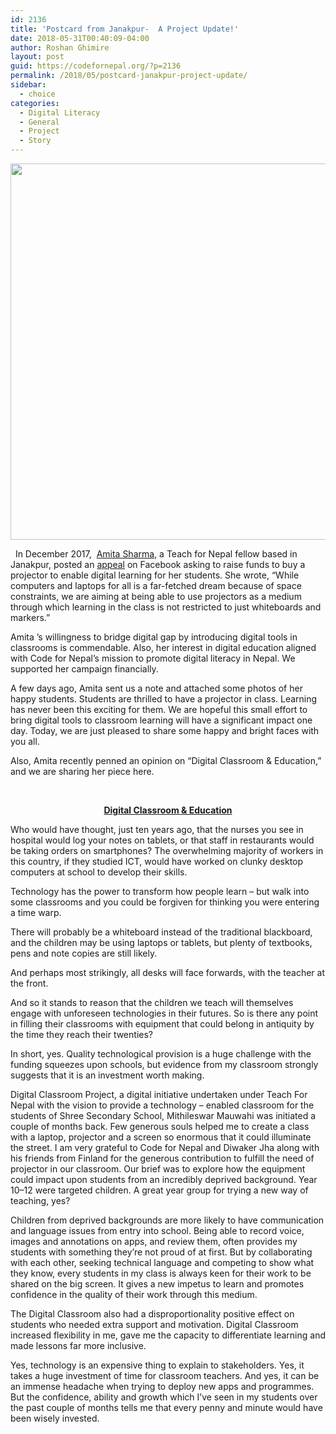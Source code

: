 ```yaml
---
id: 2136
title: 'Postcard from Janakpur-  A Project Update!'
date: 2018-05-31T00:40:09-04:00
author: Roshan Ghimire
layout: post
guid: https://codefornepal.org/?p=2136
permalink: /2018/05/postcard-janakpur-project-update/
sidebar:
  - choice
categories:
  - Digital Literacy
  - General
  - Project
  - Story
---
```

[<img class="wp-image-2138 aligncenter" src="https://codefornepal.org/wp-content/uploads/2017/12/Red-Bikes-Travel-Postcard-300x213.png" alt="" width="848" height="602" srcset="https://codefornepal.org/wp-content/uploads/2017/12/Red-Bikes-Travel-Postcard-300x213.png 300w, https://codefornepal.org/wp-content/uploads/2017/12/Red-Bikes-Travel-Postcard.png 560w" sizes="(max-width: 848px) 100vw, 848px" />](https://codefornepal.org/wp-content/uploads/2017/12/Red-Bikes-Travel-Postcard.png)

<span style="font-weight: 400;">  </span>In December 2017,  [Amita Sharma](https://medium.com/@amitasharma_89213), a Teach for Nepal fellow based in Janakpur, posted an [appeal](https://www.facebook.com/amita.sharma.184/posts/2219951188021679) on Facebook asking to raise funds to buy a projector to enable digital learning for her students. She wrote, “While computers and laptops for all is a far-fetched dream because of space constraints, we are aiming at being able to use projectors as a medium through which learning in the class is not restricted to just whiteboards and markers.”

<span style="font-weight: 400;">Amita ’s willingness to bridge digital gap by introducing digital tools in classrooms is commendable. Also, her interest in digital education aligned with Code for Nepal’s mission to promote digital literacy in Nepal. We supported her campaign financially. </span>

<span style="font-weight: 400;">A few days ago, Amita sent us a note and attached some photos of her happy students. Students are thrilled to have a projector in class. Learning has never been this exciting for them. We are hopeful this small effort to bring digital tools to classroom learning will have a significant impact one day. Today, we are just pleased to share some happy and bright faces with you all.</span>

<span style="font-weight: 400;">Also, Amita recently penned an opinion on “Digital Classroom & Education,” and we are sharing her piece here. </span>

&nbsp;

<p style="text-align: center;">
  <strong><a href="https://medium.com/@amitasharma_89213/who-would-have-thought-just-ten-years-ago-that-the-nurses-you-see-in-hospital-would-log-your-ed8c76d74306">Digital Classroom & Education</a></strong>
</p>

<span style="font-weight: 400;">Who would have thought, just ten years ago, that the nurses you see in hospital would log your notes on tablets, or that staff in restaurants would be taking orders on smartphones? The overwhelming majority of workers in this country, if they studied ICT, would have worked on clunky desktop computers at school to develop their skills.</span>

<span style="font-weight: 400;">Technology has the power to transform how people learn – but walk into some classrooms and you could be forgiven for thinking you were entering a time warp.</span>

<span style="font-weight: 400;">There will probably be a whiteboard instead of the traditional blackboard, and the children may be using laptops or tablets, but plenty of textbooks, pens and note copies are still likely.</span>

<span style="font-weight: 400;">And perhaps most strikingly, all desks will face forwards, with the teacher at the front.</span>

<span style="font-weight: 400;">And so it stands to reason that the children we teach will themselves engage with unforeseen technologies in their futures. So is there any point in filling their classrooms with equipment that could belong in antiquity by the time they reach their twenties?</span>

<span style="font-weight: 400;">In short, yes. Quality technological provision is a huge challenge with the funding squeezes upon schools, but evidence from my classroom strongly suggests that it is an investment worth making.</span>

<span style="font-weight: 400;">Digital Classroom Project, a digital initiative undertaken under Teach For Nepal with the vision to provide a technology &#8211; enabled classroom for the students of Shree Secondary School, Mithileswar Mauwahi was initiated a couple of months back. Few generous souls helped me to create a class with a laptop, projector and a screen so enormous that it could illuminate the street. I am very grateful to Code for Nepal and Diwaker Jha along with his friends from Finland for the generous contribution to fulfill the need of projector in our classroom. Our brief was to explore how the equipment could impact upon students from an incredibly deprived background. Year 10–12 were targeted children. A great year group for trying a new way of teaching, yes?</span>

<span style="font-weight: 400;">Children from deprived backgrounds are more likely to have communication and language issues from entry into school. Being able to record voice, images and annotations on apps, and review them, often provides my students with something they’re not proud of at first. But by collaborating with each other, seeking technical language and competing to show what they know, every students in my class is always keen for their work to be shared on the big screen. It gives a new impetus to learn and promotes confidence in the quality of their work through this medium.</span>

<span style="font-weight: 400;">The Digital Classroom also had a disproportionality positive effect on students who needed extra support and motivation. Digital Classroom increased flexibility in me, gave me the capacity to differentiate learning and made lessons far more inclusive.</span>

<span style="font-weight: 400;">Yes, technology is an expensive thing to explain to stakeholders. Yes, it takes a huge investment of time for classroom teachers. And yes, it can be an immense headache when trying to deploy new apps and programmes. But the confidence, ability and growth which I’ve seen in my students over the past couple of months tells me that every penny and minute would have been wisely invested.</span>

&nbsp;